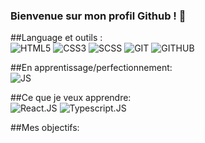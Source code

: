 ### Bienvenue sur mon profil Github ! 👋

##Language et outils : </br>
![HTML5](https://img.shields.io/badge/HTML5-E34F26?style=for-the-badge&logo=html5&logoColor=white)
![CSS3](https://img.shields.io/badge/CSS3-1572B6?style=for-the-badge&logo=css3&logoColor=white)
![SCSS](https://img.shields.io/badge/Sass-CC6699?style=for-the-badge&logo=sass&logoColor=white)
![GIT](https://img.shields.io/badge/Git-F05032?style=for-the-badge&logo=git&logoColor=white)
![GITHUB](https://img.shields.io/badge/Github-181717?style=for-the-badge&logo=github&logoColor=white)

##En apprentissage/perfectionnement: </br>
![JS](https://img.shields.io/badge/JavaScript-323330?style=for-the-badge&logo=javascript&logoColor=F7DF1E)

##Ce que je veux apprendre: </br>
![React.JS](https://img.shields.io/badge/REACT.JS-61DAFB?style=for-the-badge&logo=react&logoColor=black)
![Typescript.JS](https://img.shields.io/badge/TYPESCRIPT.JS-FFFFFF?style=for-the-badge&logo=typescript)

##Mes objectifs: </br>


<!--
**syndromecypher/syndromecypher** is a ✨ _special_ ✨ repository because its `README.md` (this file) appears on your GitHub profile.

Here are some ideas to get you started:

- 🔭 I’m currently working on ...
- 🌱 I’m currently learning ...
- 👯 I’m looking to collaborate on ...
- 🤔 I’m looking for help with ...
- 💬 Ask me about ...
- 📫 How to reach me: ...
- 😄 Pronouns: ...
- ⚡ Fun fact: ...
-->

